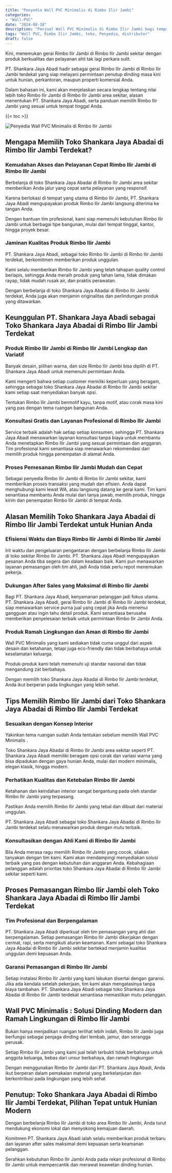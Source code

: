 ```yaml
---
title: "Penyedia Wall PVC Minimalis di Rimbo Ilir Jambi"
categories: 
- "Wall-PVC"
date: "2024-08-18"
description: "Penjual Wall PVC Minimalis di Rimbo Ilir Jambi bagi tempat tinggal, kantor, dan ritel. Panel terbaik, beragam motif, variasi warna menarik, beserta layanan instalasi oleh teknisi profesional serta kepastian resmi!|Jasa distribusi Wall PVC Minimalis di Rimbo Ilir Jambi bagi kebutuhan tempat tinggal, office, maupun toko, beserta panel berkualitas dan instalasi oleh teknisi berpengalaman serta kepastian resmi.|Alternatif Wall PVC Minimalis di Rimbo Ilir Jambi yang andal bagi tempat tinggal, office, dan toko, bersama produk terbaik dan pemasangan ditangani oleh tenaga ahli berpengalaman dan garansi resmi.|Distribusi Wall PVC Minimalis di Rimbo Ilir Jambi bagi rumah, perkantoran, serta gerai, beserta panel terbaik dan instalasi dikerjakan oleh tim berpengalaman, lengkap dengan jaminan resmi.}"
tags: "Wall PVC, Rimbo Ilir Jambi, toko, Penyedia, distributor"
draft: false
---
```


Kini, menemukan gerai Rimbo Ilir Jambi di Rimbo Ilir Jambi sekitar dengan produk berkualitas dan pelayanan ahli tak lagi perkara sulit.

PT. Shankara Jaya Abadi hadir sebagai gerai Rimbo Ilir Jambi di Rimbo Ilir Jambi terdekat yang siap melayani permintaan penutup dinding masa kini untuk hunian, perkantoran, maupun properti komersial Anda.

Dalam bahasan ini, kami akan menjelaskan secara lengkap tentang nilai lebih toko Rimbo Ilir Jambi di Rimbo Ilir Jambi area sekitar, alasan menentukan PT. Shankara Jaya Abadi, serta panduan memilih Rimbo Ilir Jambi yang sesuai untuk tempat tinggal Anda.

{{< toc >}}

![Penyedia Wall PVC Minimalis di Rimbo Ilir Jambi](/images/Wall-PVC/Penyedia-Wall-PVC-Minimalis-di-Rimbo-Ilir-Jambi.png)


## Mengapa Memilih Toko Shankara Jaya Abadai di Rimbo Ilir Jambi Terdekat?

### Kemudahan Akses dan Pelayanan Cepat Rimbo Ilir Jambi di Rimbo Ilir Jambi

Berbelanja di toko Shankara Jaya Abadai di Rimbo Ilir Jambi area sekitar memberikan Anda jalur yang cepat serta pelayanan yang responsif.

Karena berlokasi di tempat yang utama di Rimbo Ilir Jambi, PT. Shankara Jaya Abadi mengupayakan produk Rimbo Ilir Jambi langsung diterima ke tangan Anda.

Dengan bantuan tim profesional, kami siap memenuhi kebutuhan Rimbo Ilir Jambi untuk berbagai tipe bangunan, mulai dari tempat tinggal, kantor, hingga proyek besar.

### Jaminan Kualitas Produk Rimbo Ilir Jambi

PT. Shankara Jaya Abadi, sebagai toko Rimbo Ilir Jambi di Rimbo Ilir Jambi terdekat, berkomitmen memberikan produk unggulan.

Kami selalu memberikan Rimbo Ilir Jambi yang telah tahapan quality control berlapis, sehingga Anda meraih produk yang tahan lama, tidak dimakan rayap, tidak mudah rusak air, dan praktis perawatan.

Dengan berbelanja di toko Shankara Jaya Abadai di Rimbo Ilir Jambi terdekat, Anda juga akan menjamin originalitas dan perlindungan produk yang ditawarkan.

## Keunggulan PT. Shankara Jaya Abadi sebagai Toko Shankara Jaya Abadai di Rimbo Ilir Jambi Terdekat

### Produk Rimbo Ilir Jambi di Rimbo Ilir Jambi Lengkap dan Variatif

Banyak desain, pilihan warna, dan size Rimbo Ilir Jambi bisa dipilih di PT. Shankara Jaya Abadi untuk memenuhi permintaan Anda.

Kami mengerti bahwa setiap customer memiliki keperluan yang beragam, sehingga sebagai toko Shankara Jaya Abadai di Rimbo Ilir Jambi sekitar kami setiap saat menyediakan banyak opsi.

Tentukan Rimbo Ilir Jambi bermotif kayu, tanpa motif, atau corak masa kini yang pas dengan tema ruangan bangunan Anda.

### Konsultasi Gratis dan Layanan Profesional di Rimbo Ilir Jambi

Service terbaik adalah hak setiap setiap konsumen, sehingga PT. Shankara Jaya Abadi menawarkan layanan konsultasi tanpa biaya untuk membantu Anda menetapkan Rimbo Ilir Jambi yang sesuai permintaan dan anggaran. Tim profesional kami senantiasa siap menawarkan rekomendasi dari memilih produk hingga penempatan di alamat Anda.

### Proses Pemesanan Rimbo Ilir Jambi Mudah dan Cepat

Sebagai penyedia Rimbo Ilir Jambi di Rimbo Ilir Jambi sekitar, kami memberikan proses transaksi yang mudah dan efisien. Anda dapat menghubungi kami lewat WA, atau langsung datang ke gerai kami. Tim kami senantiasa membantu Anda mulai dari tanya jawab, memilih produk, hingga kirim dan penempatan Rimbo Ilir Jambi di tempat Anda.

## Alasan Memilih Toko Shankara Jaya Abadai di Rimbo Ilir Jambi Terdekat untuk Hunian Anda

### Efisiensi Waktu dan Biaya Rimbo Ilir Jambi di Rimbo Ilir Jambi

Irit waktu dan pengeluaran pengantaran dengan berbelanja Rimbo Ilir Jambi di toko sekitar Rimbo Ilir Jambi. PT. Shankara Jaya Abadi mengupayakan pesanan Anda tiba segera dan dalam keadaan baik. Kami pun menawarkan layanan pemasangan oleh tim ahli, jadi Anda tidak perlu repot menemukan pekerja.

### Dukungan After Sales yang Maksimal di Rimbo Ilir Jambi

Bagi PT. Shankara Jaya Abadi, kenyamanan pelanggan jadi fokus utama. PT. Shankara Jaya Abadi, gerai Rimbo Ilir Jambi di Rimbo Ilir Jambi terdekat, siap menawarkan service purna jual yang cepat jika Anda menemui gangguan atau ingin tahu detail produk. Kami senantiasa berusaha memberikan penyelesaian terbaik untuk permintaan Rimbo Ilir Jambi Anda.

### Produk Ramah Lingkungan dan Aman di Rimbo Ilir Jambi

 Wall PVC Minimalis  yang kami sediakan tidak cuma unggul dari aspek desain dan ketahanan, tetapi juga eco-friendly dan tidak berbahaya untuk keselamatan keluarga.

Produk-produk kami telah memenuhi uji standar nasional dan tidak mengandung zat berbahaya.

Dengan memilih toko Shankara Jaya Abadai di Rimbo Ilir Jambi terdekat, Anda ikut berperan pada lingkungan yang lebih sehat.

## Tips Memilih Rimbo Ilir Jambi dari Toko Shankara Jaya Abadai di Rimbo Ilir Jambi Terdekat

### Sesuaikan dengan Konsep Interior 

Yakinkan tema ruangan sudah Anda tentukan sebelum memilih  Wall PVC Minimalis .

Toko Shankara Jaya Abadai di Rimbo Ilir Jambi area sekitar seperti PT. Shankara Jaya Abadi memiliki beragam opsi corak dan variasi warna yang bisa dipadukan dengan gaya hunian Anda, mulai dari modern minimalis, elegan klasik, hingga modern.

### Perhatikan Kualitas dan Ketebalan Rimbo Ilir Jambi

Ketahanan dan keindahan interior sangat bergantung pada oleh standar Rimbo Ilir Jambi yang terpasang.

Pastikan Anda memilih Rimbo Ilir Jambi yang tebal dan dibuat dari material unggulan.

PT. Shankara Jaya Abadi sebagai toko Shankara Jaya Abadai di Rimbo Ilir Jambi terdekat selalu menawarkan produk dengan mutu terbaik.

### Konsultasikan dengan Ahli Kami di Rimbo Ilir Jambi

Bila Anda merasa ragu memilih Rimbo Ilir Jambi yang cocok, silakan tanyakan dengan tim kami. Kami akan mendampingi menyediakan solusi terbaik yang pas dengan kebutuhan dan anggaran Anda. Kebahagiaan pelanggan adalah prioritas toko Shankara Jaya Abadai di Rimbo Ilir Jambi sekitar seperti kami.

## Proses Pemasangan Rimbo Ilir Jambi oleh Toko Shankara Jaya Abadai di Rimbo Ilir Jambi Terdekat

### Tim Profesional dan Berpengalaman

PT. Shankara Jaya Abadi diperkuat oleh tim pemasangan yang ahli dan berpengalaman. Setiap pemasangan Rimbo Ilir Jambi dikerjakan dengan cermat, rapi, serta mengikuti aturan keamanan. Kami sebagai toko Shankara Jaya Abadai di Rimbo Ilir Jambi sekitar bertekad menjamin kualitas unggulan demi kepuasan Anda.

### Garansi Pemasangan di Rimbo Ilir Jambi

Setiap instalasi Rimbo Ilir Jambi yang kami lakukan disertai dengan garansi. Jika ada kendala setelah pekerjaan, tim kami akan mengatasinya tanpa biaya tambahan. PT. Shankara Jaya Abadi sebagai toko Shankara Jaya Abadai di Rimbo Ilir Jambi terdekat senantiasa memastikan mutu pelanggan.

##  Wall PVC Minimalis : Solusi Dinding Modern dan Ramah Lingkungan di Rimbo Ilir Jambi

Bukan hanya menjadikan ruangan terlihat lebih indah, Rimbo Ilir Jambi juga berfungsi sebagai penjaga dinding dari lembab, jamur, dan serangga perusak.

Setiap Rimbo Ilir Jambi yang kami jual telah terbukti tidak berbahaya untuk anggota keluarga, bebas dari unsur berbahaya, dan ramah lingkungan

Dengan menggunakan Rimbo Ilir Jambi dari PT. Shankara Jaya Abadi, Anda ikut berperan dalam pemakaian material yang berkelanjutan dan berkontribusi pada lingkungan yang lebih sehat

## Penutup: Toko Shankara Jaya Abadai di Rimbo Ilir Jambi Terdekat, Pilihan Tepat untuk Hunian Modern

Dengan berbelanja Rimbo Ilir Jambi di toko area Rimbo Ilir Jambi, Anda turut mendukung ekonomi lokal dan menyokong kemajuan daerah.

Komitmen PT. Shankara Jaya Abadi ialah selalu memberikan produk terbaru dan layanan after sales maksimal demi kepuasan serta keamanan pelanggan.

Serahkan kebutuhan Rimbo Ilir Jambi Anda pada rekan profesional di Rimbo Ilir Jambi untuk mempercantik dan merawat keawetan dinding hunian.